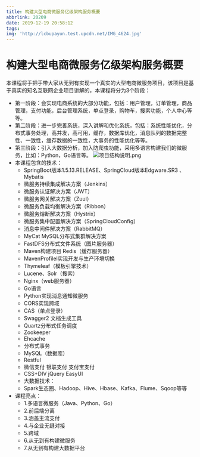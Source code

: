 ```yaml
---
title: 构建大型电商微服务亿级架构服务概要
abbrlink: 20209
date: 2019-12-19 20:58:12
tags:
img: 'http://lcbupayun.test.upcdn.net/IMG_4624.jpg'
---
```

# 构建大型电商微服务亿级架构服务概要
本课程将手把手带大家从无到有实现一个真实的大型电商微服务项目，该项目是基于真实的知名互联网企业项目讲解的，本课程将分为3个阶段：

* 第一阶段：会实现电商系统的大部分功能，包括：用户管理，订单管理，商品管理，支付功能，后台管理系统，单点登录，购物车，搜索功能，个人中心等等。
* 第二阶段：进一步完善系统，深入讲解和优化系统，包括：系统性能优化，分布式事务处理，高并发，高可用，缓存，数据库优化，消息队列的数据完整性、一致性，缓存数据的一致性，大事务的性能优化等等。
* 第三阶段：引入大数据分析，加入防爬虫功能，采用多语言构建我们的微服务，比如：Python，Go语言等。
  ![项目结构说明.png](http://lcbupayun.test.upcdn.net/static/db3945b7309655a626f529cfa1691a55.png)
* 本课程包含的技术：
    + SpringBoot版本1.5.13.RELEASE、SpringCloud版本Edgware.SR3 、Mybatis
    + 微服务持续集成解决方案（Jenkins）
    + 微服务认证解决方案（JWT）
    + 微服务网关解决方案（Zuul）
    + 微服务负载均衡解决方案（Ribbon）
    + 微服务熔断解决方案（Hystrix）
    + 微服务集中配置解决方案（SpringCloudConfig）
    + 消息中间件解决方案（RabbitMQ）
    + MyCat MySQL分布式集群解决方案
    + FastDFS分布式文件系统（图片服务器）
    + Maven构建项目 Redis（缓存服务器）
    + MavenProfilel实现开发与生产环境切换
    + Thymeleaf（模板引擎技术）
    + Lucene、Solr（搜索）
    + Nginx（web服务器）
    + Go语言
    + Python实现消息通知微服务
    + CORS实现跨域
    + CAS（单点登录）
    + Swagger2 文档生成工具
    + Quartz分布式任务调度
    + Zookeeper
    + Ehcache
    + 分布式事务
    + MySQL（数据库）
    + Restful
    + 微信支付 银联支付 支付宝支付
    + CSS+DIV jQuery EasyUI
    + 大数据技术：
    + Spark生态圈、Hadoop、Hive、Hbase、Kafka、Flume、Sqoop等等
* 课程亮点：
    + 1.多语言微服务（Java、Python、Go）
    + 2.前后端分离
    + 3.涵盖主流支付
    + 4.与企业无缝对接
    + 5.跨域
    + 6.从无到有构建微服务
    + 7.从无到有构建大数据平台

